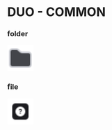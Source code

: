 # DUO - COMMON
### folder
<img src="../../icons/duo/common/folder.svg" width="60" height="60"/>

### file
<img src="../../icons/duo/common/file.svg" width="60" height="60"/>

